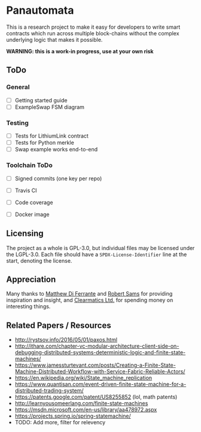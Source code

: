 # Panautomata

This is a research project to make it easy for developers to write smart contracts which run across multiple block-chains without the complex underlying logic that makes it possible.

**WARNING: this is a work-in progress, use at your own risk**


## ToDo

### General

 * [ ] Getting started guide
 * [ ] ExampleSwap FSM diagram

### Testing

 * [ ] Tests for LithiumLink contract
 * [ ] Tests for Python merkle
 * [ ] Swap example works end-to-end

### Toolchain ToDo

 * [ ] Signed commits (one key per repo)
 * [ ] Travis CI
 * [ ] Code coverage
 * [ ] Docker image


## Licensing

The project as a whole is GPL-3.0, but individual files may be licensed under the LGPL-3.0. Each file should have a `SPDX-License-Identifier` line at the start, denoting the license.


## Appreciation

Many thanks to [Matthew Di Ferrante](https://github.com/mattdf) and [Robert Sams](https://twitter.com/codedlogic) for providing inspiration and insight, and [Clearmatics Ltd.](https://www.clearmatics.com/) for spending money on interesting things.

## Related Papers / Resources

 * http://rystsov.info/2016/05/01/paxos.html
 * http://ithare.com/chapter-vc-modular-architecture-client-side-on-debugging-distributed-systems-deterministic-logic-and-finite-state-machines/
 * https://www.jamessturtevant.com/posts/Creating-a-Finite-State-Machine-Distributed-Workflow-with-Service-Fabric-Reliable-Actors/
 * https://en.wikipedia.org/wiki/State_machine_replication
 * https://www.quantisan.com/event-driven-finite-state-machine-for-a-distributed-trading-system/
 * https://patents.google.com/patent/US8255852 (lol, math patents)
 * http://learnyousomeerlang.com/finite-state-machines
 * https://msdn.microsoft.com/en-us/library/aa478972.aspx
 * https://projects.spring.io/spring-statemachine/
 * TODO: Add more, filter for relevency

